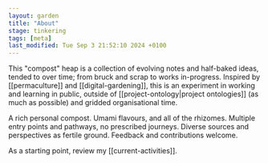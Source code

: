 ```yaml
---  
layout: garden
title: "About"
stage: tinkering
tags: [meta]
last_modified: Tue Sep 3 21:52:10 2024 +0100
---
```


This "compost" heap is a collection of evolving notes and half-baked ideas, tended to over time; from bruck and scrap to works in-progress. Inspired by [[permaculture]] and [[digital-gardening]], this is an experiment in working and learning in public, outside of [[project-ontology|project ontologies]] (as much as possible) and gridded organisational time.

A rich personal compost. Umami flavours, and all of the rhizomes. Multiple entry points and pathways, no prescribed journeys. Diverse sources and perspectives as fertile ground. Feedback and contributions welcome.

As a starting point, review my [[current-activities]].